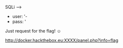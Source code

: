 SQLi  --> 

*	user: '-
*	pass: '


Just request for the flag!  :relaxed:

http://docker.hackthebox.eu:XXXX/panel.php?info=flag
